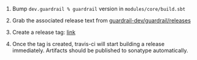1. Bump `dev.guardrail % guardrail` version in `modules/core/build.sbt`

2. Grab the associated release text from [guardrail-dev/guardrail/releases](https://github.com/guardrail-dev/guardrail/releases)

3. Create a release tag: [link](https://github.com/guardrail-dev/sbt-guardrail/releases)

4. Once the tag is created, travis-ci will start building a release immediately.
   Artifacts should be published to sonatype automatically.
